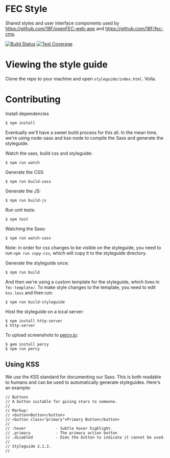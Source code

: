 # FEC Style

Shared styles and user interface components used by https://github.com/18F/openFEC-web-app and https://github.com/18F/fec-cms.

[![Build Status](https://img.shields.io/travis/18F/fec-style/master.svg)](https://travis-ci.org/18F/fec-style)
[![Test Coverage](https://img.shields.io/codecov/c/github/18F/fec-style/master.svg)](https://codecov.io/github/18F/fec-style)

# Viewing the style guide
Clone the repo to your machine and open `styleguide/index.html`. Voila.

# Contributing
Install dependencies

    $ npm install

Eventually we'll have a sweet build process for this all. In the mean time, we're using node-sass and kss-node to compile the Sass and generate the styleguide.

Watch the sass, build css and styleguide:

    $ npm run watch

Generate the CSS:

    $ npm run build-sass

Generate the JS:

    $ npm run build-js

Run unit tests:

    $ npm test

Watching the Sass:

    $ npm run watch-sass

Note: in order for css changes to be visible on the styleguide, you need to run `npm run copy-css`, which will copy it to the styleguide directory.

Generate the styleguide once:

    $ npm run build

And then we're using a custom template for the styleguide, which lives in
`fec-template/`. To make style changes to the template, you need to edit
`kss.less` and then run:

    $ npm run build-styleguide

Host the styleguide on a local server:

    $ npm install http-server
    $ http-server

To upload screenshots to [percy.io](https://percy.io):

    $ gem install percy
    $ npm run percy

## Using KSS
We use the KSS standard for documenting our Sass. This is both readable to humans and can be used to automatically generate styleguides. Here's an example:

```
// Buttons
// A button suitable for giving stars to someone.
//
// Markup:
// <button>Button</button>
// <button class="primary">Primary Button</button>
//
// :hover             - Subtle hover highlight.
// .primary           - The primary action button
// .disabled          - Dims the button to indicate it cannot be used.
//
// Styleguide 2.1.3.
//
```
